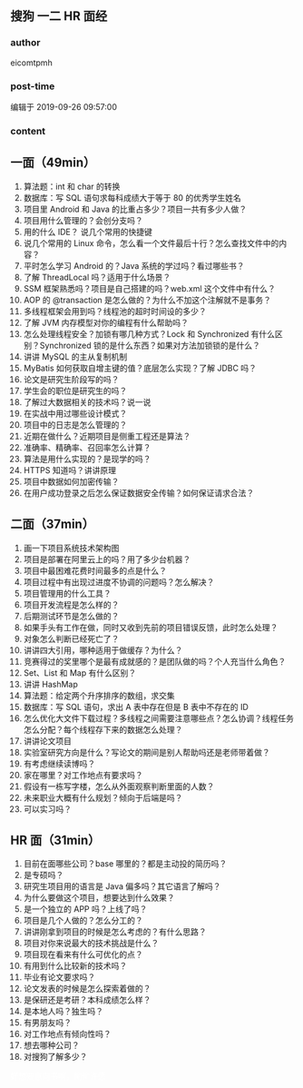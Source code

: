 ## 搜狗 一二 HR 面经
### author 
eicomtpmh
### post-time 

编辑于  2019-09-26 09:57:00
### content 
<div class="post-topic-des nc-post-content">
 <h2>
  一面（49min）
 </h2>
 <ol>
  <li>
   算法题：int 和 char 的转换
  </li>
  <li>
   数据库：写 SQL 语句求每科成绩大于等于 80 的优秀学生姓名
  </li>
  <li>
   项目里 Android 和 Java 的比重占多少？项目一共有多少人做？
  </li>
  <li>
   项目用什么管理的？会创分支吗？
  </li>
  <li>
   用的什么 IDE？ 说几个常用的快捷键
  </li>
  <li>
   说几个常用的 Linux 命令，怎么看一个文件最后十行？怎么查找文件中的内容？
  </li>
  <li>
   平时怎么学习 Android 的？Java 系统的学过吗？看过哪些书？
  </li>
  <li>
   了解 ThreadLocal 吗？适用于什么场景？
  </li>
  <li>
   SSM 框架熟悉吗？项目是自己搭建的吗？web.xml 这个文件中有什么？
  </li>
  <li>
   AOP 的 @transaction 是怎么做的？为什么不加这个注解就不是事务？
  </li>
  <li>
   多线程框架会用到吗？线程池的超时时间设的多少？
  </li>
  <li>
   了解 JVM 内存模型对你的编程有什么帮助吗？
  </li>
  <li>
   怎么处理线程安全？加锁有哪几种方式？Lock 和 Synchronized 有什么区别？Synchronized 锁的是什么东西？如果对方法加锁锁的是什么？
  </li>
  <li>
   讲讲 MySQL 的主从复制机制
  </li>
  <li>
   MyBatis 如何获取自增主键的值？底层怎么实现？了解 JDBC 吗？
  </li>
  <li>
   论文是研究生阶段写的吗？
  </li>
  <li>
   学生会的职位是研究生的吗？
  </li>
  <li>
   了解过大数据相关的技术吗？说一说
  </li>
  <li>
   在实战中用过哪些设计模式？
  </li>
  <li>
   项目中的日志是怎么管理的？
  </li>
  <li>
   近期在做什么？近期项目是侧重工程还是算法？
  </li>
  <li>
   准确率、精确率、召回率怎么计算？
  </li>
  <li>
   算法是用什么实现的？是现学的吗？
  </li>
  <li>
   HTTPS 知道吗？讲讲原理
  </li>
  <li>
   项目中数据如何加密传输？
  </li>
  <li>
   在用户成功登录之后怎么保证数据安全传输？如何保证请求合法？
  </li>
 </ol>
 <h2>
  二面（37min）
 </h2>
 <ol>
  <li>
   画一下项目系统技术架构图
  </li>
  <li>
   项目是部署在阿里云上的吗？用了多少台机器？
  </li>
  <li>
   项目中最困难花费时间最多的点是什么？
  </li>
  <li>
   项目过程中有出现过进度不协调的问题吗？怎么解决？
  </li>
  <li>
   项目管理用的什么工具？
  </li>
  <li>
   项目开发流程是怎么样的？
  </li>
  <li>
   后期测试环节是怎么做的？
  </li>
  <li>
   如果手头有工作在做，同时又收到先前的项目错误反馈，此时怎么处理？
  </li>
  <li>
   对象怎么判断已经死亡了？
  </li>
  <li>
   讲讲四大引用，哪种适用于做缓存？为什么？
  </li>
  <li>
   竞赛得过的奖里哪个是最有成就感的？是团队做的吗？个人充当什么角色？
  </li>
  <li>
   Set、List 和 Map 有什么区别？
  </li>
  <li>
   讲讲 HashMap
  </li>
  <li>
   算法题：给定两个升序排序的数组，求交集
  </li>
  <li>
   数据库：写 SQL 语句，求出 A 表中存在但是 B 表中不存在的 ID
  </li>
  <li>
   怎么优化大文件下载过程？多线程之间需要注意哪些点？怎么协调？线程任务怎么分配？每个线程存下来的数据怎么处理？
  </li>
  <li>
   讲讲论文项目
  </li>
  <li>
   实验室研究方向是什么？写论文的期间是别人帮助吗还是老师带着做？
  </li>
  <li>
   有考虑继续读博吗？
  </li>
  <li>
   家在哪里？对工作地点有要求吗？
  </li>
  <li>
   假设有一栋写字楼，怎么从外面观察判断里面的人数？
  </li>
  <li>
   未来职业大概有什么规划？倾向于后端是吗？
  </li>
  <li>
   可以实习吗？
  </li>
 </ol>
 <h2>
  HR 面（31min）
 </h2>
 <ol>
  <li>
   目前在面哪些公司？base 哪里的？都是主动投的简历吗？
  </li>
  <li>
   是专硕吗？
  </li>
  <li>
   研究生项目用的语言是 Java 偏多吗？其它语言了解吗？
  </li>
  <li>
   为什么要做这个项目，想要达到什么效果？
  </li>
  <li>
   是一个独立的 APP 吗？上线了吗？
  </li>
  <li>
   项目是几个人做的？怎么分工的？
  </li>
  <li>
   讲讲刚拿到项目的时候是怎么考虑的？有什么思路？
  </li>
  <li>
   项目对你来说最大的技术挑战是什么？
  </li>
  <li>
   项目现在看来有什么可优化的点？
  </li>
  <li>
   有用到什么比较新的技术吗？
  </li>
  <li>
   毕业有论文要求吗？
  </li>
  <li>
   论文发表的时候是怎么探索着做的？
  </li>
  <li>
   是保研还是考研？本科成绩怎么样？
  </li>
  <li>
   是本地人吗？独生吗？
  </li>
  <li>
   有男朋友吗？
  </li>
  <li>
   对工作地点有倾向性吗？
  </li>
  <li>
   想去哪种公司？
  </li>
  <li>
   对搜狗了解多少？
  </li>
 </ol>
 <p>
  <font color="white">
   好想要意向书啊，偷偷许愿
  </font>
 </p>
</div>
